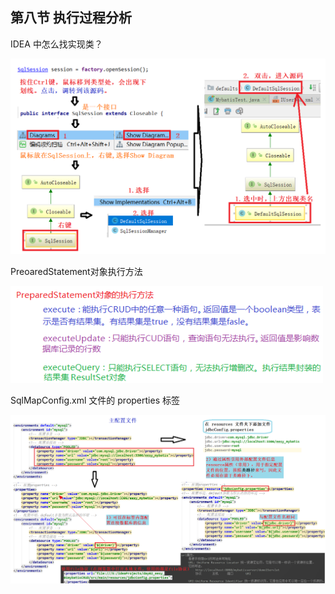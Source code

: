 ## 第八节 执行过程分析

IDEA 中怎么找实现类？

<img src="./img1/11-find-impl-of-interface.png" width=900>

PreoaredStatement对象执行方法

<img src="./img1/12-prepared-object.png" width=500>

SqlMapConfig.xml 文件的 properties 标签

<img src="./img1/13-major-sqlconfig-file-properties.png" width=1200>






